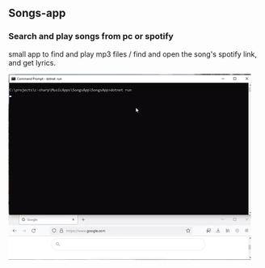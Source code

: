 ## Songs-app

### Search and play songs from pc or spotify

small app to find and play mp3 files / find and open the song's spotify link, and get lyrics.

![Alt demo](SongsDemo.gif)
